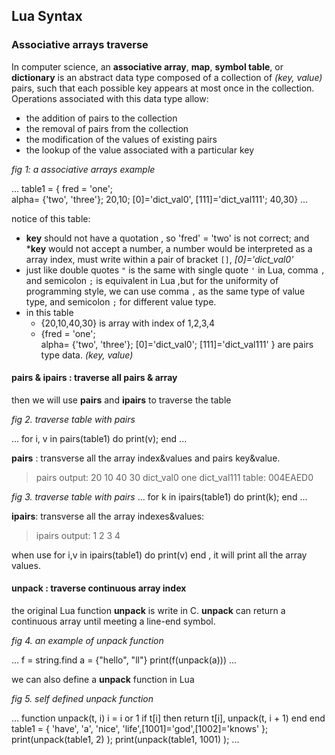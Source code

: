 ## Lua Syntax

### Associative arrays traverse

In computer science, an **associative array**, **map**, **symbol table**, or **dictionary** is an abstract data type composed of a collection of *(key, value)* pairs, such that each possible key appears at most once in the collection.
Operations associated with this data type allow:
- the addition of pairs to the collection
- the removal of pairs from the collection
- the modification of the values of existing pairs
- the lookup of the value associated with a particular key

*fig 1: a associative arrays example*

...
  table1 = {
    fred = 'one';             
    alpha= {'two', 'three'}; 
    20,10; 
    [0]='dict_val0',
    [111]='dict_val111'; 
    40,30} 
... 

notice of this table:
- **key** should not have a quotation , so 'fred' = 'two' is not correct; and ***key** would not accept a number, a number would be interpreted as a array index, must write within a pair of bracket `[]`, *[0]='dict_val0'*
- just like double quotes `"` is the same with single quote `'` in Lua, comma `,` and semicolon `;` is equivalent in Lua ,but for the  uniformity of programming style, we can use comma `,` as the same type of value type, and semicolon `;` for different value type.  
- in this table
  + {20,10,40,30} is array with index of 1,2,3,4
  + {fred = 'one';             
      alpha= {'two', 'three'};
      [0]='dict_val0';
      [111]='dict_val111'  } are pairs type data. *(key, value)* 

#### pairs & ipairs : traverse all pairs & array

then we will use **pairs** and **ipairs** to traverse the table

*fig 2. traverse table with pairs*

...
  for i, v in pairs(table1) do
    print(v);
  end
...

**pairs** : transverse all the array index&values and pairs key&value.

>pairs output:
  20
  10
  40
  30
  dict_val0
  one
  dict_val111
  table: 004EAED0

*fig 3. traverse table with pairs*
...
  for k in ipairs(table1) do
    print(k);
  end
...

**ipairs**: transverse all the array indexes&values: 

>ipairs output:
  1
  2
  3
  4

when use   for i,v in ipairs(table1) do print(v) end , it will print all the array values.

#### unpack : traverse continuous array index
the original Lua function **unpack** is write in C. **unpack** can return a continuous array until meeting a line-end symbol. 

*fig 4. an example of unpack function*

...
  f = string.find
  a = {"hello", "ll"}
  print(f(unpack(a)))
...

we can also define a **unpack** function in Lua

*fig 5. self defined  unpack function*

...
  function unpack(t, i)
    i = i or 1
    if t[i] then
      return t[i], unpack(t, i + 1)
    end
  end
  table1 = { 'have', 'a', 'nice', 'life',[1001]='god',[1002]='knows' };
  print(unpack(table1, 2) );
  print(unpack(table1, 1001) );
...